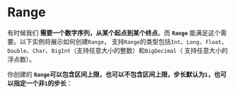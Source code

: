 Range
==========================================================
有时候我们 **需要一个数字序列，从某个起点到某个终点**。而 **`Range`** 能满足这个需要。以下实例将展示如何创建`Range`，
支持`Range`的类型包括`Int`、`Long`、`Float`、`Double`、`Char`、`BigInt`（支持任意大小的整数）和`BigDecimal`（
支持任意大小的浮点数）。

你创建的 **`Range`可以包含区间上限，也可以不包含区间上限，步长默认为`1`，也可以指定一个非`1`的步长**：
```scala

```
